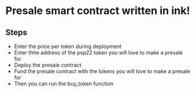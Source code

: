 # Presale smart contract written in ink!

## Steps
- Enter the price per token during deployment
- Enter thhe address of the psp22 token you will love to make a presale for
- Deploy the presale contract
- Fund the presale contract with the tokens you will love to make a presale for
- Then you can run the buy_token function